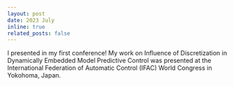```yaml
---
layout: post
date: 2023 July 
inline: true
related_posts: false
---
```

I presented in my first conference! My work on Influence of Discretization in Dynamically Embedded Model Predictive Control was presented at the International Federation of Automatic Control (IFAC) World Congress in Yokohoma, Japan.  
